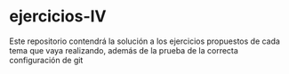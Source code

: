 # ejercicios-IV
Este repositorio contendrá la solución a los ejercicios propuestos de cada tema que vaya realizando, además de la prueba de la correcta configuración de git
